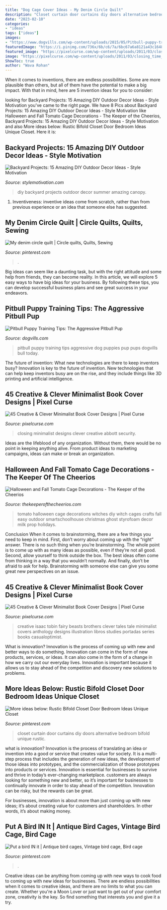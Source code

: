 ```yaml
---
title: "Dog Cage Cover Ideas - My Denim Circle Quilt"
description: "Closet curtain door curtains diy doors alternative bedroom bifold unique rustic"
date: "2023-02-10"
categories:
- "ideas"
tags: ["ideas"]
images:
- "https://www.dogvills.com/wp-content/uploads/2015/05/Pitbull-puppy-training-tips-aggression-in-pups-683x1024.jpg"
featuredImage: "https://i.pinimg.com/736x/6b/c6/7a/6bc67a6a8121a43c16488469995c87be--diy-door-curtain-closet-door-curtains.jpg"
featured_image: "https://pixelcurse.com/wp-content/uploads/2011/03/closing_time_20.jpg"
image: "https://pixelcurse.com/wp-content/uploads/2011/03/closing_time_20.jpg"
ShowToc: true
author: "Wava Rohan"
---
```



When it comes to inventions, there are endless possibilities. Some are more plausible than others, but all of them have the potential to make a big impact. With that in mind, here are 5 invention ideas for you to consider: 

	

		
looking for Backyard Projects: 15 Amazing DIY Outdoor Decor Ideas - Style Motivation you've came to the right page. We have 8 Pics about Backyard Projects: 15 Amazing DIY Outdoor Decor Ideas - Style Motivation like Halloween and Fall Tomato Cage Decorations - The Keeper of the Cheerios, Backyard Projects: 15 Amazing DIY Outdoor Decor Ideas - Style Motivation and also More ideas below: Rustic Bifold Closet Door Bedroom Ideas Unique Closet. Here it is:
		
    
## Backyard Projects: 15 Amazing DIY Outdoor Decor Ideas - Style Motivation

<img loading=lazy src="https://homebnc.com/homeimg/2017/05/05-diy-backyard-projects-ideas-homebnc.jpg" onerror="this.onerror=null;this.src='https://tse4.mm.bing.net/th?id=OIP.tKZbJD8Aww5Vd8TjgboDtAHaK_&amp;pid=15.1';" alt="Backyard Projects: 15 Amazing DIY Outdoor Decor Ideas - Style Motivation">

_Source: stylemotivation.com_

>diy backyard projects outdoor decor summer amazing canopy. 

	

1. Inventiveness: inventive ideas come from scratch, rather than from previous experience or an idea that someone else has suggested.

    
## My Denim Circle Quilt | Circle Quilts, Quilts, Sewing

<img loading=lazy src="https://i.pinimg.com/736x/77/48/34/774834542b7a8d389027bf0a971d1bdf--circle-quilts-puff.jpg" onerror="this.onerror=null;this.src='https://tse1.mm.bing.net/th?id=OIP.MQqnMRC7N7-TfY1-KPekJwHaJ6&amp;pid=15.1';" alt="My denim circle quilt | Circle quilts, Quilts, Sewing">

_Source: pinterest.com_

>. 

	

Big ideas can seem like a daunting task, but with the right attitude and some help from friends, they can become reality. In this article, we will explore 5 easy ways to have big ideas for your business. By following these tips, you can develop successful business plans and see great success in your endeavors.

    
## Pitbull Puppy Training Tips: The Aggressive Pitbull Pup

<img loading=lazy src="https://www.dogvills.com/wp-content/uploads/2015/05/Pitbull-puppy-training-tips-aggression-in-pups-683x1024.jpg" onerror="this.onerror=null;this.src='https://tse2.mm.bing.net/th?id=OIP.Yznr7nsTdSElz48lrCpnhQHaLG&amp;pid=15.1';" alt="Pitbull Puppy Training Tips: The Aggressive Pitbull Pup">

_Source: dogvills.com_

>pitbull puppy training tips aggressive dog puppies pup pups dogvills bull today. 

	

The future of invention: What new technologies are there to keep inventors busy?
Innovation is key to the future of invention. New technologies that can help keep inventors busy are on the rise, and they include things like 3D printing and artificial intelligence.

    
## 45 Creative &amp; Clever Minimalist Book Cover Designs | Pixel Curse

<img loading=lazy src="https://pixelcurse.com/wp-content/uploads/2011/03/closing_time_20.jpg" onerror="this.onerror=null;this.src='https://tse2.mm.bing.net/th?id=OIP.Urk0Gibx_t84RRGKHVvZXwHaKu&amp;pid=15.1';" alt="45 Creative &amp; Clever Minimalist Book Cover Designs | Pixel Curse">

_Source: pixelcurse.com_

>closing minimalist designs clever creative abbott security. 

	

Ideas are the lifeblood of any organization. Without them, there would be no point in keeping anything alive. From product ideas to marketing campaigns, ideas can make or break an organization.

    
## Halloween And Fall Tomato Cage Decorations - The Keeper Of The Cheerios

<img loading=lazy src="https://www.thekeeperofthecheerios.com/wp-content/uploads/2019/07/fcd042bd73e4c006ede1fc2c08df6ed1.jpg" onerror="this.onerror=null;this.src='https://tse1.mm.bing.net/th?id=OIP.0bMqc_8s1_fNpM8Rp1eBNwHaJ4&amp;pid=15.1';" alt="Halloween and Fall Tomato Cage Decorations - The Keeper of the Cheerios">

_Source: thekeeperofthecheerios.com_

>tomato halloween cage decorations witches diy witch cages crafts fall easy outdoor smartschoolhouse christmas ghost styrofoam decor milk prop holidays. 

	

Conclusion
When it comes to brainstorming, there are a few things you need to keep in mind. First, don’t worry about coming up with the “right” answer. There is no such thing when you’re brainstorming. The whole point is to come up with as many ideas as possible, even if they’re not all good. Second, allow yourself to think outside the box. The best ideas often come from thinking in a way that you wouldn’t normally. And finally, don’t be afraid to ask for help. Brainstorming with someone else can give you some great new perspectives on an issue.

    
## 45 Creative &amp; Clever Minimalist Book Cover Designs | Pixel Curse

<img loading=lazy src="http://pixelcurse.com/wp-content/uploads/2011/03/brothers_and_beasts_book_cover_isaac_tobin_3.jpg" onerror="this.onerror=null;this.src='https://tse4.mm.bing.net/th?id=OIP.1q-oQecvF6CUK4-1Em0_yQAAAA&amp;pid=15.1';" alt="45 Creative &amp; Clever Minimalist Book Cover Designs | Pixel Curse">

_Source: pixelcurse.com_

>creative isaac tobin fairy beasts brothers clever tales tale minimalist covers anthology designs illustration libros studies portadas series books casualoptimist. 

	

What is innovation?
Innovation is the process of coming up with new and better ways to do something. Innovation can come in the form of new products, services, or ideas. It can also come in the form of a change in how we carry out our everyday lives. Innovation is important because it allows us to stay ahead of the competition and discovery new solutions to problems.

    
## More Ideas Below: Rustic Bifold Closet Door Bedroom Ideas Unique Closet

<img loading=lazy src="https://i.pinimg.com/736x/6b/c6/7a/6bc67a6a8121a43c16488469995c87be--diy-door-curtain-closet-door-curtains.jpg" onerror="this.onerror=null;this.src='https://tse3.mm.bing.net/th?id=OIP.QYE3-ydJTKTDutKMZgXdNQHaLw&amp;pid=15.1';" alt="More ideas below: Rustic Bifold Closet Door Bedroom Ideas Unique Closet">

_Source: pinterest.com_

>closet curtain door curtains diy doors alternative bedroom bifold unique rustic. 

	

what is innovation?
Innovation is the process of translating an idea or invention into a good or service that creates value for society. It is a multi-step process that includes the generation of new ideas, the development of those ideas into prototypes, and the commercialization of those prototypes into products or services.
Innovation is essential for businesses to survive and thrive in today’s ever-changing marketplace. customers are always looking for something new and better, so it’s important for businesses to continually innovate in order to stay ahead of the competition. Innovation can be risky, but the rewards can be great.

For businesses, innovation is about more than just coming up with new ideas; it’s about creating value for customers and shareholders. In other words, it’s about making money.

    
## Put A Bird IN It | Antique Bird Cages, Vintage Bird Cage, Bird Cage

<img loading=lazy src="https://i.pinimg.com/736x/4b/e4/2d/4be42df8c2ffe388e8dc006aeaf97667.jpg" onerror="this.onerror=null;this.src='https://tse2.mm.bing.net/th?id=OIP.UfLS7ruU48JJFKBV7t457AHaJ3&amp;pid=15.1';" alt="Put a bird IN it | Antique bird cages, Vintage bird cage, Bird cage">

_Source: pinterest.com_

>. 

	

Creative ideas can be anything from coming up with new ways to cook food to coming up with new ideas for businesses. There are endless possibilities when it comes to creative ideas, and there are no limits to what you can create. Whether you're a Moon Lover or just want to get out of your comfort zone, creativity is the key. So find something that interests you and give it a try.

